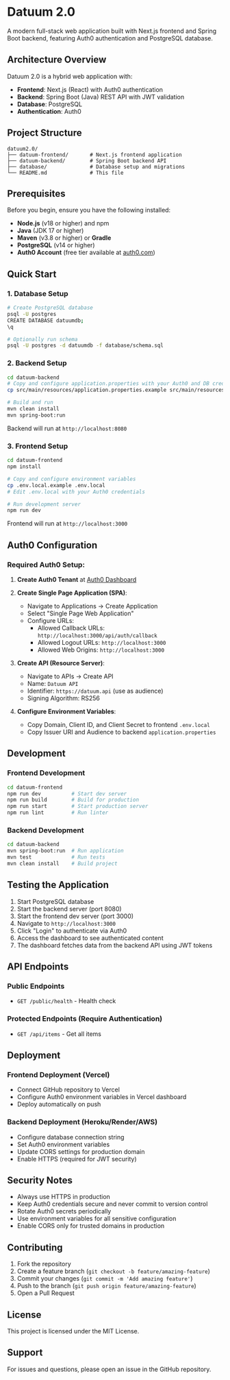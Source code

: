 # Datuum 2.0

A modern full-stack web application built with Next.js frontend and Spring Boot backend, featuring Auth0 authentication and PostgreSQL database.

## Architecture Overview

Datuum 2.0 is a hybrid web application with:

- **Frontend**: Next.js (React) with Auth0 authentication
- **Backend**: Spring Boot (Java) REST API with JWT validation
- **Database**: PostgreSQL
- **Authentication**: Auth0

## Project Structure

```
datuum2.0/
├── datuum-frontend/       # Next.js frontend application
├── datuum-backend/        # Spring Boot backend API
├── database/              # Database setup and migrations
└── README.md              # This file
```

## Prerequisites

Before you begin, ensure you have the following installed:

- **Node.js** (v18 or higher) and npm
- **Java** (JDK 17 or higher)
- **Maven** (v3.8 or higher) or **Gradle**
- **PostgreSQL** (v14 or higher)
- **Auth0 Account** (free tier available at [auth0.com](https://auth0.com))

## Quick Start

### 1. Database Setup

```bash
# Create PostgreSQL database
psql -U postgres
CREATE DATABASE datuumdb;
\q

# Optionally run schema
psql -U postgres -d datuumdb -f database/schema.sql
```

### 2. Backend Setup

```bash
cd datuum-backend
# Copy and configure application.properties with your Auth0 and DB credentials
cp src/main/resources/application.properties.example src/main/resources/application.properties

# Build and run
mvn clean install
mvn spring-boot:run
```

Backend will run at `http://localhost:8080`

### 3. Frontend Setup

```bash
cd datuum-frontend
npm install

# Copy and configure environment variables
cp .env.local.example .env.local
# Edit .env.local with your Auth0 credentials

# Run development server
npm run dev
```

Frontend will run at `http://localhost:3000`

## Auth0 Configuration

### Required Auth0 Setup:

1. **Create Auth0 Tenant** at [Auth0 Dashboard](https://auth0.com/)

2. **Create Single Page Application (SPA)**:
   - Navigate to Applications → Create Application
   - Select "Single Page Web Application"
   - Configure URLs:
     - Allowed Callback URLs: `http://localhost:3000/api/auth/callback`
     - Allowed Logout URLs: `http://localhost:3000`
     - Allowed Web Origins: `http://localhost:3000`

3. **Create API (Resource Server)**:
   - Navigate to APIs → Create API
   - Name: `Datuum API`
   - Identifier: `https://datuum.api` (use as audience)
   - Signing Algorithm: RS256

4. **Configure Environment Variables**:
   - Copy Domain, Client ID, and Client Secret to frontend `.env.local`
   - Copy Issuer URI and Audience to backend `application.properties`

## Development

### Frontend Development

```bash
cd datuum-frontend
npm run dev          # Start dev server
npm run build        # Build for production
npm run start        # Start production server
npm run lint         # Run linter
```

### Backend Development

```bash
cd datuum-backend
mvn spring-boot:run  # Run application
mvn test             # Run tests
mvn clean install    # Build project
```

## Testing the Application

1. Start PostgreSQL database
2. Start the backend server (port 8080)
3. Start the frontend dev server (port 3000)
4. Navigate to `http://localhost:3000`
5. Click "Login" to authenticate via Auth0
6. Access the dashboard to see authenticated content
7. The dashboard fetches data from the backend API using JWT tokens

## API Endpoints

### Public Endpoints
- `GET /public/health` - Health check

### Protected Endpoints (Require Authentication)
- `GET /api/items` - Get all items

## Deployment

### Frontend Deployment (Vercel)
- Connect GitHub repository to Vercel
- Configure Auth0 environment variables in Vercel dashboard
- Deploy automatically on push

### Backend Deployment (Heroku/Render/AWS)
- Configure database connection string
- Set Auth0 environment variables
- Update CORS settings for production domain
- Enable HTTPS (required for JWT security)

## Security Notes

- Always use HTTPS in production
- Keep Auth0 credentials secure and never commit to version control
- Rotate Auth0 secrets periodically
- Use environment variables for all sensitive configuration
- Enable CORS only for trusted domains in production

## Contributing

1. Fork the repository
2. Create a feature branch (`git checkout -b feature/amazing-feature`)
3. Commit your changes (`git commit -m 'Add amazing feature'`)
4. Push to the branch (`git push origin feature/amazing-feature`)
5. Open a Pull Request

## License

This project is licensed under the MIT License.

## Support

For issues and questions, please open an issue in the GitHub repository.

